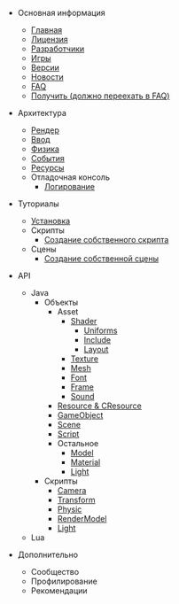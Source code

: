 - Основная информация
	- [Главная](/)
	- [Лицензия](License.md)
	- [Разработчики](WIP.md)
	- [Игры](Games.md)
	- [Версии](Versions.md)
	- [Новости](WIP.md)
	- [FAQ](WIP.md)
	- [Получить (должно переехать в FAQ)](Get.md)

- Архитектура
	- [Рендер](WIP.md)
	- [Ввод](WIP.md)
	- [Физика](WIP.md)
	- [События](WIP.md)
	- [Ресурсы](WIP.md)
	- Отладочная консоль
		- [Логирование](WIP.md)

- Туториалы
	- [Установка](Install.md)
	- Скрипты
		- [Создание собственного скрипта](WIP.md)
	- Сцены
		- [Создание собственной сцены](WIP.md)

- API
	- Java
		- Объекты
			- Asset
				- [Shader](WIP.md)
					- [Uniforms](Uniforms.md)
					- [Include](Include.md)
					- [Layout](WIP.md)
				- [Texture](WIP.md)
				- [Mesh](WIP.md)
				- [Font](WIP.md)
				- [Frame](WIP.md)
				- [Sound](WIP.md)
			- [Resource & CResource](WIP.md)
			- [GameObject](WIP.md)
			- [Scene](WIP.md)
			- [Script](WIP.md)
			- Остальное
				- [Model](WIP.md)
				- [Material](WIP.md)
				- [Light](WIP.md)
		- Скрипты
			- [Camera](WIP.md)
			- [Transform](WIP.md)
			- [Physic](WIP.md)
			- [RenderModel](WIP.md)
			- [Light](WIP.md)
	- Lua

- Дополнительно
	- Сообщество
	- Профилирование
	- Рекомендации
